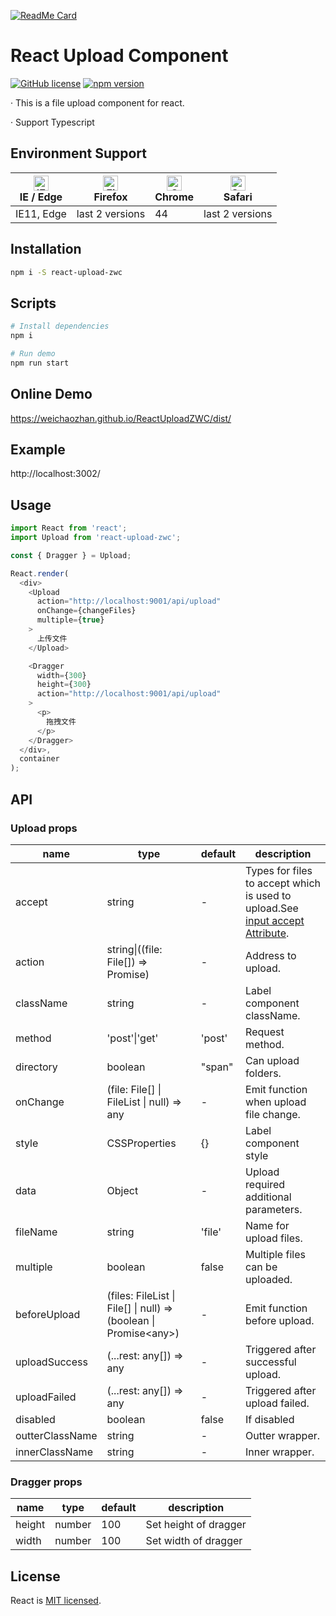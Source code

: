 [![ReadMe Card](https://github-readme-stats.vercel.app/api/pin/?username=weichaozhan&repo=ReactUploadZWC&theme=onedark)](https://github.com/anuraghazra/github-readme-stats)

# React Upload Component
[![GitHub license](https://img.shields.io/badge/license-MIT-blue.svg)](https://github.com/weichaozhan/ReactUploadZWC/blob/master/LICENSE) [![npm version](https://img.shields.io/npm/v/react-upload-zwc.svg?style=flat)](https://www.npmjs.com/package/react-upload-zwc)

&middot; This is a file upload component for react.

&middot; Support Typescript

## Environment Support

| [<img src="https://raw.githubusercontent.com/alrra/browser-logos/master/src/edge/edge_48x48.png" alt="IE / Edge" width="24px" height="24px" />](http://godban.github.io/browsers-support-badges/)<br/>IE / Edge | [<img src="https://raw.githubusercontent.com/alrra/browser-logos/master/src/firefox/firefox_48x48.png" alt="Firefox" width="24px" height="24px" />](http://godban.github.io/browsers-support-badges/)<br/>Firefox | [<img src="https://raw.githubusercontent.com/alrra/browser-logos/master/src/chrome/chrome_48x48.png" alt="Chrome" width="24px" height="24px" />](http://godban.github.io/browsers-support-badges/)<br/>Chrome | [<img src="https://raw.githubusercontent.com/alrra/browser-logos/master/src/safari/safari_48x48.png" alt="Safari" width="24px" height="24px" />](http://godban.github.io/browsers-support-badges/)<br>Safari |
| --- | --- | --- | --- |
| IE11, Edge| last 2 versions| 44| last 2 versions |

## Installation

```bash
npm i -S react-upload-zwc
```

## Scripts

```bash
# Install dependencies
npm i

# Run demo
npm run start
```
## Online Demo

https://weichaozhan.github.io/ReactUploadZWC/dist/

## Example

http://localhost:3002/

## Usage

```js
import React from 'react';
import Upload from 'react-upload-zwc';

const { Dragger } = Upload;

React.render(
  <div>
    <Upload
      action="http://localhost:9001/api/upload"
      onChange={changeFiles}
      multiple={true}
    >
      上传文件
    </Upload>

    <Dragger
      width={300}
      height={300}
      action="http://localhost:9001/api/upload"
    >
      <p>
        拖拽文件
      </p>
    </Dragger>
  </div>,
  container
);
```

## API

### Upload props

|name|type|default| description|
|-----|---|--------|----|
|accept | string | - | Types for files to accept which is used to upload.See [input accept Attribute](https://developer.mozilla.org/en-US/docs/Web/HTML/Element/input/file#accept). |
|action | string&#124;((file: File[]) => Promise) | - | Address to upload. |
|className | string | - | Label component className. |
|method | 'post'&#124;'get' | 'post' | Request method. |
|directory | boolean | "span"| Can upload folders. |
|onChange | (file: File[] &#124; FileList &#124; null) => any | - | Emit function when upload file change. |
|style | CSSProperties | {} | Label component style |
|data | Object | - | Upload required additional parameters. |
|fileName | string | 'file' | Name for upload files. |
|multiple | boolean | false | Multiple files can be uploaded. |
|beforeUpload | (files: FileList &#124; File[] &#124; null) => (boolean &#124; Promise&lt;any&gt;) | - | Emit function before upload. |
|uploadSuccess | (...rest: any[]) => any | - | Triggered after successful upload. |
|uploadFailed | (...rest: any[]) => any | - | Triggered after upload failed. |
|disabled| boolean | false | If disabled |
|outterClassName | string | - | Outter wrapper. |
|innerClassName | string | - | Inner wrapper. |

### Dragger props

|name|type|default| description|
|-----|---|--------|----|
|height | number | 100 | Set height of dragger |
|width | number | 100 | Set width of dragger |

## License

React is [MIT licensed](./LICENSE).
